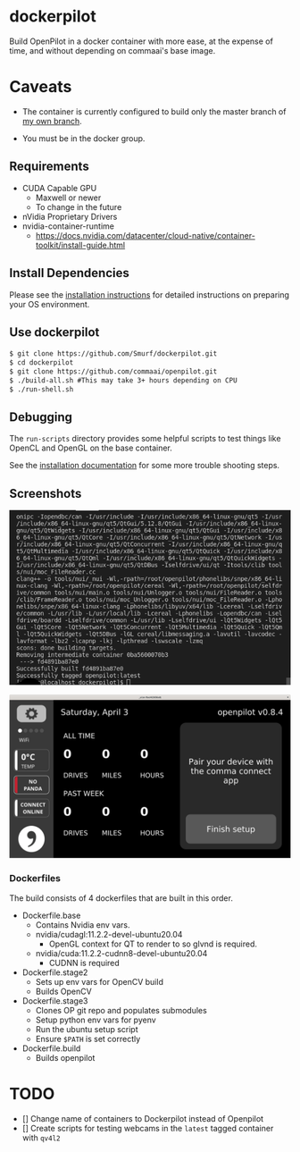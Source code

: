 # dockerpilot

Build OpenPilot in a docker container with more ease, at the expense of time, and without depending on commaai's base image.

# Caveats

* The container is currently configured to build only the master branch of [my own branch](https://github.com/Smurf/openpilot).

* You must be in the docker group.

## Requirements

* CUDA Capable GPU
    - Maxwell or newer
    - To change in the future
* nVidia Proprietary Drivers
* nvidia-container-runtime
    - https://docs.nvidia.com/datacenter/cloud-native/container-toolkit/install-guide.html

## Install Dependencies

Please see the [installation instructions](./INSTALL.md) for detailed instructions on preparing your OS environment.

##  Use dockerpilot

```
$ git clone https://github.com/Smurf/dockerpilot.git
$ cd dockerpilot
$ git clone https://github.com/commaai/openpilot.git
$ ./build-all.sh #This may take 3+ hours depending on CPU
$ ./run-shell.sh
```

## Debugging

The `run-scripts` directory provides some helpful scripts to test things like OpenCL and OpenGL on the base container.

See the [installation documentation](./INSTALL.md) for some more trouble shooting steps.

## Screenshots

![works on my machine haha](./works-on-my-machine.png)

![ui pic](./qt-ui.png)

### Dockerfiles

The build consists of 4 dockerfiles that are built in this order.

* Dockerfile.base
    - Contains Nvidia env vars.
	- nvidia/cudagl:11.2.2-devel-ubuntu20.04
		- OpenGL context for QT to render to so glvnd is required.
	- nvidia/cuda:11.2.2-cudnn8-devel-ubuntu20.04
		- CUDNN is required
* Dockerfile.stage2
    - Sets up env vars for OpenCV build
    - Builds OpenCV
* Dockerfile.stage3
    - Clones OP git repo and populates submodules
    - Setup python env vars for pyenv
    - Run the ubuntu setup script
    - Ensure `$PATH` is set correctly
* Dockerfile.build
    - Builds openpilot


# TODO

- [] Change name of containers to Dockerpilot instead of Openpilot
- [] Create scripts for testing webcams in the `latest` tagged container with `qv4l2`
